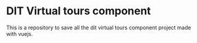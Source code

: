 # DIT Virtual tours component

This is a repository to save all the dit virtual tours component project made with vuejs.